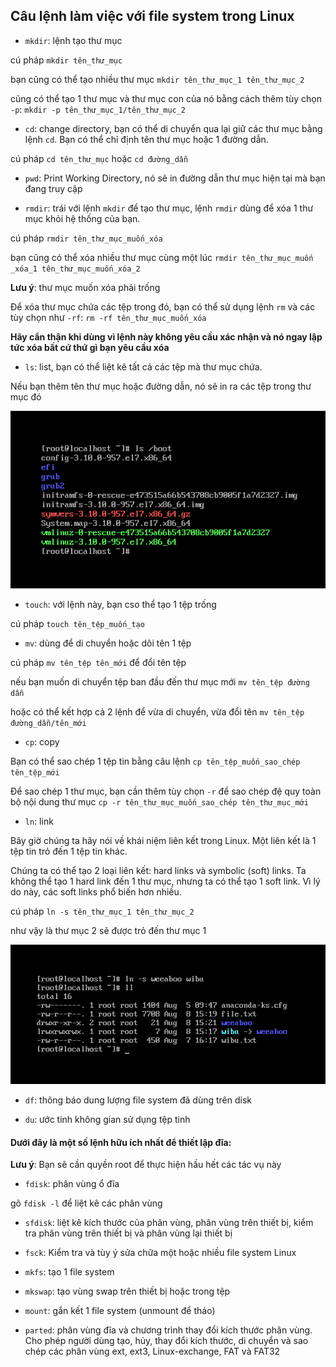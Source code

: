 ## Câu lệnh làm việc với file system trong Linux

- `mkdir`: lệnh tạo thư mục

cú pháp `mkdir tên_thư_mục`

bạn cũng có thể tạo nhiều thư mục `mkdir tên_thư_mục_1 tên_thư_mục_2`

cũng có thể tạo 1 thư mục và thư mục con của nó bằng cách thêm tùy chọn `-p`: `mkdir -p tên_thư_mục_1/tên_thư_mục_2`

- `cd`: change directory, bạn có thể di chuyển qua lại giữ các thư mục bằng lệnh `cd`. Bạn có thể chỉ định tên thư mục hoặc 1 đường dẫn.

cú pháp `cd tên_thư_mục` hoặc `cd đường_dẫn`

- `pwd`: Print Working Directory, nó sẽ in đường dẫn thư mục hiện tại mà bạn đang truy cập

- `rmdir`: trái với lệnh `mkdir` để tạo thư mục, lệnh `rmdir` dùng để xóa 1 thư mục khỏi hệ thống của bạn.

cú pháp `rmdir tên_thư_mục_muốn_xóa`

bạn cũng có thể xóa nhiều thư mục cùng một lúc `rmdir tên_thư_mục_muốn _xóa_1 tên_thư_mục_muốn_xóa_2`

**Lưu ý**: thư mục muốn xóa phải trống

Để xóa thư mục chứa các tệp trong đó, bạn có thể sử dụng lệnh `rm` và các tùy chọn như `-rf`: `rm -rf tên_thư_mục_muốn_xóa`

**Hãy cẩn thận khi dùng vì lệnh này không yêu cầu xác nhận và nó ngay lập tức xóa bất cứ thứ gì bạn yêu cầu xóa**

- `ls`: list, bạn có thể liệt kê tất cả các tệp mà thư mục chứa.

Nếu bạn thêm tên thư mục hoặc đường dẫn, nó sẽ in ra các tệp trong thư mục đó

<img src="img/11.png">

- `touch`: với lệnh này, bạn cso thể tạo 1 tệp trống

cú pháp `touch tên_tệp_muốn_tạo`

- `mv`: dùng để di chuyển hoặc dôi tên 1 tệp

cú pháp `mv tên_tệp tên_mới` để đổi tên tệp

nếu bạn muốn di chuyển tệp ban đầu đến thư mục mới `mv tên_tệp đường dẫn`

hoặc có thể kết hợp cả 2 lệnh để vừa di chuyển, vừa đổi tên `mv tên_tệp đường_dẫn/tên_mới`

- `cp`: copy

Bạn có thể sao chép 1 tệp tin bằng câu lệnh `cp tên_tệp_muốn_sao_chép tên_tệp_mới`

Để sao chép 1 thư mục, bạn cần thêm tùy chọn `-r` để sao chép đệ quy toàn bộ nội dung thư mục `cp -r tên_thư_mục_muốn_sao_chép tên_thư_mục_mới`

- `ln`: link

Bây giờ chúng ta hãy nói về khái niệm liên kết trong Linux. Một liên kết là 1 tệp tin trỏ đến 1 tệp tin khác.

Chúng ta có thể tạo 2 loại liên kết: hard links và symbolic (soft) links. Ta không thể tạo 1 hard link đến 1 thư mục, nhưng ta có thể tạo 1 soft link. Vì lý do này, các soft links phổ biến hơn nhiều.

cú pháp `ln -s tên_thư_mục_1 tên_thư_mục_2`

như vậy là thư mục 2 sẽ được trỏ đến thư mục 1

<img src="img/12.png">

- `df`: thông báo dung lượng file system đã dùng trên disk

- `du`: ước tinh không gian sử dụng tệp tinh

#### Dưới đây là một số lệnh hữu ích nhất để thiết lập đĩa:

**Lưu ý**: Bạn sẽ cần quyền root để thực hiện hầu hết các tác vụ này

- `fdisk`: phân vùng ổ đĩa

gõ `fdisk -l` để liệt kê các phân vùng

- `sfdisk`: liệt kê kích thước của phân vùng, phân vùng trên thiết bị, kiểm tra phân vùng trên thiết bị và phân vùng lại thiết bị

- `fsck`: Kiểm tra và tùy ý sửa chữa một hoặc nhiều file system Linux

- `mkfs`: tạo 1 file system

- `mkswap`: tạo vùng swap trên thiết bị hoặc trong tệp

- `mount`: gắn kết 1 file system (unmount để tháo)

- `parted`: phân vùng đĩa và chương trình thay đổi kích thước phân vùng. Cho phép người dùng tạo, hủy, thay đổi kích thước, di chuyển và sao chép các phân vùng ext, ext3, Linux-exchange, FAT và FAT32